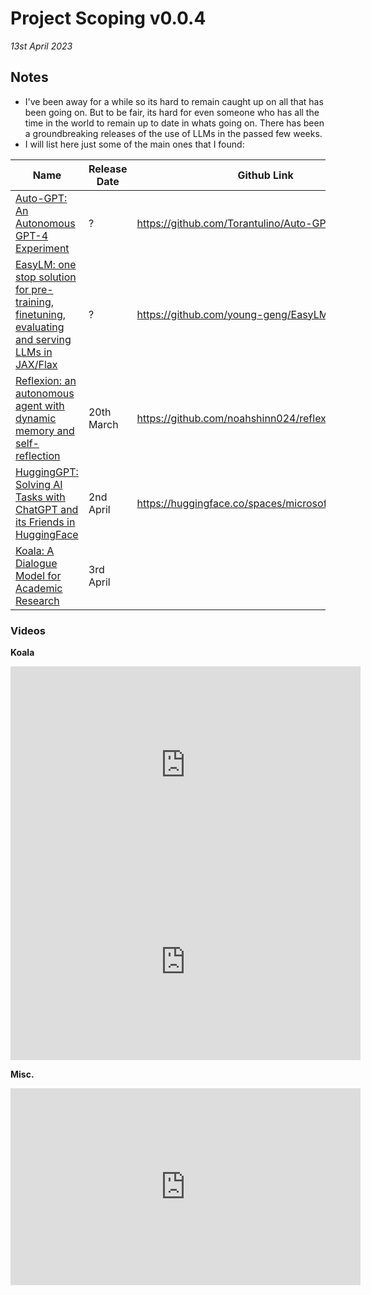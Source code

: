 # Project Scoping v0.0.4

*13st April 2023*



## Notes

- I've been away for a while so its hard to remain caught up on all that has been going on. But to be fair, its hard for even someone who has all the time in the world to remain up to date in whats going on. There has been a groundbreaking releases of the use of LLMs in the passed few weeks. 
- I will list here just some of the main ones that I found:



| Name                                                                                                                                                                    | Release Date | Github Link                                        |
|-------------------------------------------------------------------------------------------------------------------------------------------------------------------------|--------------|----------------------------------------------------|
| [Auto-GPT: An Autonomous GPT-4 Experiment](https://www.livemint.com/technology/tech-news/meet-autogpt-the-autonomous-gpt-4-tool-revolutionizing-ai-11681358612615.html) | ?            | https://github.com/Torantulino/Auto-GPT            |
| [EasyLM: one stop solution for pre-training, finetuning, evaluating and serving LLMs in JAX/Flax](https://github.com/young-geng/EasyLM/blob/main/docs/README.md)        | ?            | https://github.com/young-geng/EasyLM               |
| [Reflexion: an autonomous agent with dynamic memory and self-reflection](https://arxiv.org/abs/2303.11366)                                                              | 20th March   | https://github.com/noahshinn024/reflexion          |
| [HuggingGPT: Solving AI Tasks with ChatGPT and its Friends in HuggingFace](https://arxiv.org/abs/2303.17580)                                                            | 2nd April    | https://huggingface.co/spaces/microsoft/HuggingGPT |
| [Koala: A Dialogue Model for Academic Research](https://bair.berkeley.edu/blog/2023/04/03/koala/)                                                                       | 3rd April    |



<center>
</center>


### Videos


**Koala**

<center>
<iframe width="560" height="315" src="https://www.youtube.com/embed/AZUTsp9Et-o" title="YouTube video player" frameborder="0" allow="accelerometer; autoplay; clipboard-write; encrypted-media; gyroscope; picture-in-picture; web-share" allowfullscreen></iframe>
</center>


<center>
<iframe width="560" height="315" src="https://www.youtube.com/embed/kSLcedGSez8" title="YouTube video player" frameborder="0" allow="accelerometer; autoplay; clipboard-write; encrypted-media; gyroscope; picture-in-picture; web-share" allowfullscreen></iframe>
</center>


**Misc.**

<center>
<iframe width="560" height="315" src="https://www.youtube.com/embed/8JGfq2qqQ2Q" title="YouTube video player" frameborder="0" allow="accelerometer; autoplay; clipboard-write; encrypted-media; gyroscope; picture-in-picture; web-share" allowfullscreen></iframe>
</center>